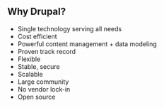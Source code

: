 ##  Why Drupal?

* Single technology serving all needs
* Cost efficient
* Powerful content management + data modeling
* Proven track record
* Flexible
* Stable, secure
* Scalable
* Large community
* No vendor lock-in
* Open source
